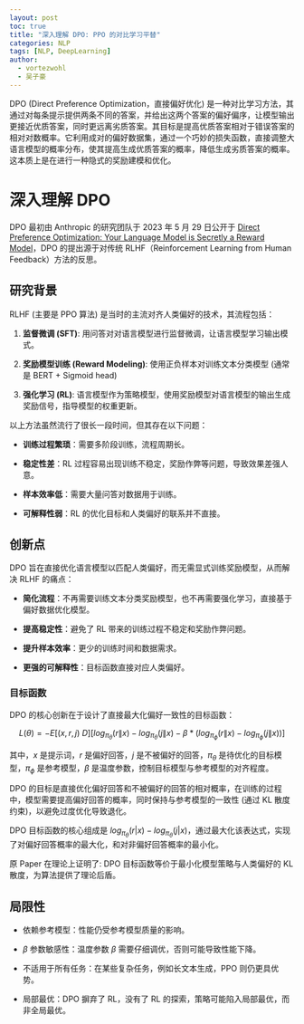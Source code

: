 ```yaml
---
layout: post
toc: true
title: "深入理解 DPO: PPO 的对比学习平替"
categories: NLP
tags: [NLP, DeepLearning]
author:
  - vortezwohl
  - 吴子豪
---
```

DPO (Direct Preference Optimization，直接偏好优化) 是一种对比学习方法，其通过对每条提示提供两条不同的答案，并给出这两个答案的偏好偏序，让模型输出更接近优质答案，同时更远离劣质答案。其目标是提高优质答案相对于错误答案的相对对数概率。它利用成对的偏好数据集，通过一个巧妙的损失函数，直接调整大语言模型的概率分布，使其提高生成优质答案的概率，降低生成劣质答案的概率。这本质上是在进行一种隐式的奖励建模和优化。

# 深入理解 DPO

DPO 最初由 Anthropic 的研究团队于 2023 年 5 月 29 日公开于 [Direct Preference Optimization: Your Language Model is Secretly a Reward Model](https://doi.org/10.48550/arXiv.2305.18290)，DPO 的提出源于对传统 RLHF（Reinforcement Learning from Human Feedback）方法的反思。

## 研究背景

RLHF (主要是 PPO 算法) 是当时的主流对齐人类偏好的技术，其流程包括：

1. **监督微调 (SFT)**: 用问答对对语言模型进行监督微调，让语言模型学习输出模式。

2. **奖励模型训练 (Reward Modeling)**: 使用正负样本对训练文本分类模型 (通常是 BERT + Sigmoid head)

3. **强化学习 (RL)**: 语言模型作为策略模型，使用奖励模型对语言模型的输出生成奖励信号，指导模型的权重更新。

以上方法虽然流行了很长一段时间，但其存在以下问题：

- **训练过程繁琐**：需要多阶段训练，流程周期长。

- **稳定性差**：RL 过程容易出现训练不稳定，奖励作弊等问题，导致效果差强人意。

- **样本效率低**：需要大量问答对数据用于训练。

- **可解释性弱**：RL 的优化目标和人类偏好的联系并不直接。

## 创新点

DPO 旨在直接优化语言模型以匹配人类偏好，而无需显式训练奖励模型，从而解决 RLHF 的痛点：

- **简化流程**：不再需要训练文本分类奖励模型，也不再需要强化学习，直接基于偏好数据优化模型。

- **提高稳定性**：避免了 RL 带来的训练过程不稳定和奖励作弊问题。

- **提升样本效率**：更少的训练时间和数据需求。

- **更强的可解释性**：目标函数直接对应人类偏好。

### 目标函数

DPO 的核心创新在于设计了直接最大化偏好一致性的目标函数：

$$
L(θ) = - E[(x,r,j)~D] [log_{\pi_θ}(r\|x) - log_{\pi_θ}(j\|x) - \beta * (log_{\pi_\phi}(r\|x) - log_{\pi_\phi}(j\|x))]
$$

其中，$x$ 是提示词，$r$ 是偏好回答，$j$ 是不被偏好的回答，$\pi_\theta$ 是待优化的目标模型，$\pi_\phi$ 是参考模型，$\beta$ 是温度参数，控制目标模型与参考模型的对齐程度。

DPO 的目标是直接优化偏好回答和不被偏好的回答的相对概率，在训练的过程中，模型需要提高偏好回答的概率，同时保持与参考模型的一致性 (通过 KL 散度约束)，以避免过度优化导致退化。

DPO 目标函数的核心组成是 $log_{\pi_θ}(r|x) - log_{\pi_θ}(j|x)$，通过最大化该表达式，实现了对偏好回答概率的最大化，和对非偏好回答概率的最小化。

原 Paper 在理论上证明了: DPO 目标函数等价于最小化模型策略与人类偏好的 KL 散度，为算法提供了理论后盾。

## 局限性

- 依赖参考模型：性能仍受参考模型质量的影响。

- $\beta$ 参数敏感性：温度参数 $\beta$ 需要仔细调优，否则可能导致性能下降。

- 不适用于所有任务：在某些复杂任务，例如长文本生成，PPO 则仍更具优势。

- 局部最优：DPO 摒弃了 RL，没有了 RL 的探索，策略可能陷入局部最优，而非全局最优。
